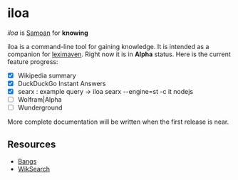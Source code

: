 # iloa

*iloa* is [Samoan](https://en.wikipedia.org/wiki/Samoan_language) for **knowing**

iloa is a command-line tool for gaining knowledge. It is intended as a companion for [leximaven](https://github.com/drawnepicenter/leximaven). Right now it is in **Alpha** status. Here is the current feature progress:

- [x] Wikipedia summary
- [x] DuckDuckGo Instant Answers
- [x] searx : example query ->  iloa searx --engine=st -c it nodejs
- [ ] Wolfram|Alpha
- [ ] Wunderground

More complete documentation will be written when the first release is near.

## Resources

- [Bangs](https://duckduckgo.com/bang)
- [WikSearch](http://www.wiksearch.com)
